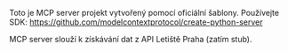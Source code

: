 <!-- Use this file to provide workspace-specific custom instructions to Copilot. For more details, visit https://code.visualstudio.com/docs/copilot/copilot-customization#_use-a-githubcopilotinstructionsmd-file -->

Toto je MCP server projekt vytvořený pomocí oficiální šablony.
Používejte SDK: https://github.com/modelcontextprotocol/create-python-server

MCP server slouží k získávání dat z API Letiště Praha (zatím stub).
